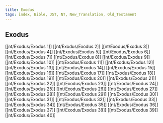 ```yaml
---
title: Exodus
tags: index, Bible, JST, NT, New_Translation, Old_Testament
---
```


## Exodus

[[nt/Exodus/Exodus 1]]
[[nt/Exodus/Exodus 2]]
[[nt/Exodus/Exodus 3]]
[[nt/Exodus/Exodus 4]]
[[nt/Exodus/Exodus 5]]
[[nt/Exodus/Exodus 6]]
[[nt/Exodus/Exodus 7]]
[[nt/Exodus/Exodus 8]]
[[nt/Exodus/Exodus 9]]
[[nt/Exodus/Exodus 10]]
[[nt/Exodus/Exodus 11]]
[[nt/Exodus/Exodus 12]]
[[nt/Exodus/Exodus 13]]
[[nt/Exodus/Exodus 14]]
[[nt/Exodus/Exodus 15]]
[[nt/Exodus/Exodus 16]]
[[nt/Exodus/Exodus 17]]
[[nt/Exodus/Exodus 18]]
[[nt/Exodus/Exodus 19]]
[[nt/Exodus/Exodus 20]]
[[nt/Exodus/Exodus 21]]
[[nt/Exodus/Exodus 22]]
[[nt/Exodus/Exodus 23]]
[[nt/Exodus/Exodus 24]]
[[nt/Exodus/Exodus 25]]
[[nt/Exodus/Exodus 26]]
[[nt/Exodus/Exodus 27]]
[[nt/Exodus/Exodus 28]]
[[nt/Exodus/Exodus 29]]
[[nt/Exodus/Exodus 30]]
[[nt/Exodus/Exodus 31]]
[[nt/Exodus/Exodus 32]]
[[nt/Exodus/Exodus 33]]
[[nt/Exodus/Exodus 34]]
[[nt/Exodus/Exodus 35]]
[[nt/Exodus/Exodus 36]]
[[nt/Exodus/Exodus 37]]
[[nt/Exodus/Exodus 38]]
[[nt/Exodus/Exodus 39]]
[[nt/Exodus/Exodus 40]]
